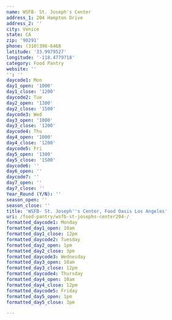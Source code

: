 ```yaml
---
name: WSFB- St. Joseph's Center
address_1: 204 Hampton Drive
address_2: ''
city: Venice
state: CA
zip: '90291'
phone: (310)396-6468
latitude: '33.9979527'
longitude: '-118.4779718'
category: Food Pantry
website: ''
'': ''
daycode1: Mon
day1_open: '1000'
day1_close: '1200'
daycode2: Tue
day2_open: '1300'
day2_close: '1500'
daycode3: Wed
day3_open: '1000'
day3_close: '1200'
daycode4: Thu
day4_open: '1000'
day4_close: '1200'
daycode5: Fri
day5_open: '1300'
day5_close: '1500'
daycode6: ''
day6_open: ''
daycode7: ''
day7_open: ''
day7_close: ''
Year_Round (Y/N): ''
season_open: ''
season_close: ''
title: 'WSFB- St. Joseph''s Center, Food Oasis Los Angeles'
uri: /food-pantry/wsfb-st-josephs-center204-/
formatted_daycode1: Monday
formatted_day1_open: 10am
formatted_day1_close: 12pm
formatted_daycode2: Tuesday
formatted_day2_open: 1pm
formatted_day2_close: 3pm
formatted_daycode3: Wednesday
formatted_day3_open: 10am
formatted_day3_close: 12pm
formatted_daycode4: Thursday
formatted_day4_open: 10am
formatted_day4_close: 12pm
formatted_daycode5: Friday
formatted_day5_open: 1pm
formatted_day5_close: 3pm

---
```

